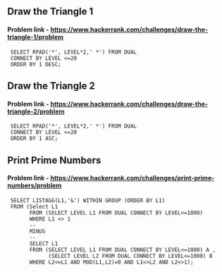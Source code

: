 ## Draw the Triangle 1

#### Problem link - https://www.hackerrank.com/challenges/draw-the-triangle-1/problem

     SELECT RPAD('*', LEVEL*2,' *') FROM DUAL 
     CONNECT BY LEVEL <=20 
     ORDER BY 1 DESC;

## Draw the Triangle 2

#### Problem link - https://www.hackerrank.com/challenges/draw-the-triangle-2/problem

     SELECT RPAD('*', LEVEL*2,' *') FROM DUAL 
     CONNECT BY LEVEL <=20 
     ORDER BY 1 ASC;
     
## Print Prime Numbers

#### Problem link - https://www.hackerrank.com/challenges/print-prime-numbers/problem
     
     SELECT LISTAGG(L1,'&') WITHIN GROUP (ORDER BY L1) 
     FROM (Select L1 
           FROM (SELECT LEVEL L1 FROM DUAL CONNECT BY LEVEL<=1000) 
           WHERE L1 <> 1
           --
           MINUS
           --
           SELECT L1 
           FROM (SELECT LEVEL L1 FROM DUAL CONNECT BY LEVEL<=1000) A ,
                 (SELECT LEVEL L2 FROM DUAL CONNECT BY LEVEL<=1000) B 
           WHERE L2<=L1 AND MOD(L1,L2)=0 AND L1<>L2 AND L2<>1);     
